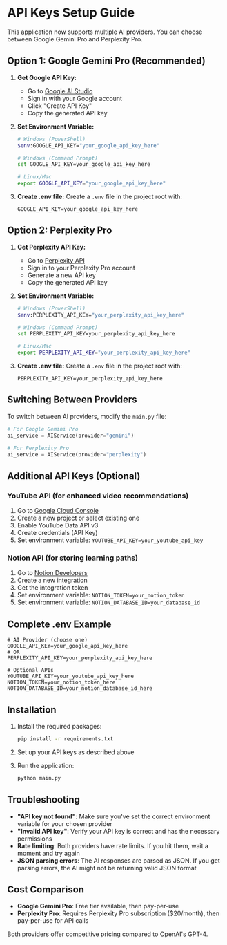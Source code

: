 # API Keys Setup Guide

This application now supports multiple AI providers. You can choose between Google Gemini Pro and Perplexity Pro.

## Option 1: Google Gemini Pro (Recommended)

1. **Get Google API Key:**
   - Go to [Google AI Studio](https://makersuite.google.com/app/apikey)
   - Sign in with your Google account
   - Click "Create API Key"
   - Copy the generated API key

2. **Set Environment Variable:**
   ```bash
   # Windows (PowerShell)
   $env:GOOGLE_API_KEY="your_google_api_key_here"
   
   # Windows (Command Prompt)
   set GOOGLE_API_KEY=your_google_api_key_here
   
   # Linux/Mac
   export GOOGLE_API_KEY="your_google_api_key_here"
   ```

3. **Create .env file:**
   Create a `.env` file in the project root with:
   ```
   GOOGLE_API_KEY=your_google_api_key_here
   ```

## Option 2: Perplexity Pro

1. **Get Perplexity API Key:**
   - Go to [Perplexity API](https://www.perplexity.ai/settings/api)
   - Sign in to your Perplexity Pro account
   - Generate a new API key
   - Copy the generated API key

2. **Set Environment Variable:**
   ```bash
   # Windows (PowerShell)
   $env:PERPLEXITY_API_KEY="your_perplexity_api_key_here"
   
   # Windows (Command Prompt)
   set PERPLEXITY_API_KEY=your_perplexity_api_key_here
   
   # Linux/Mac
   export PERPLEXITY_API_KEY="your_perplexity_api_key_here"
   ```

3. **Create .env file:**
   Create a `.env` file in the project root with:
   ```
   PERPLEXITY_API_KEY=your_perplexity_api_key_here
   ```

## Switching Between Providers

To switch between AI providers, modify the `main.py` file:

```python
# For Google Gemini Pro
ai_service = AIService(provider="gemini")

# For Perplexity Pro
ai_service = AIService(provider="perplexity")
```

## Additional API Keys (Optional)

### YouTube API (for enhanced video recommendations)
1. Go to [Google Cloud Console](https://console.cloud.google.com/)
2. Create a new project or select existing one
3. Enable YouTube Data API v3
4. Create credentials (API Key)
5. Set environment variable: `YOUTUBE_API_KEY=your_youtube_api_key`

### Notion API (for storing learning paths)
1. Go to [Notion Developers](https://developers.notion.com/)
2. Create a new integration
3. Get the integration token
4. Set environment variable: `NOTION_TOKEN=your_notion_token`
5. Set environment variable: `NOTION_DATABASE_ID=your_database_id`

## Complete .env Example

```env
# AI Provider (choose one)
GOOGLE_API_KEY=your_google_api_key_here
# OR
PERPLEXITY_API_KEY=your_perplexity_api_key_here

# Optional APIs
YOUTUBE_API_KEY=your_youtube_api_key_here
NOTION_TOKEN=your_notion_token_here
NOTION_DATABASE_ID=your_notion_database_id_here
```

## Installation

1. Install the required packages:
   ```bash
   pip install -r requirements.txt
   ```

2. Set up your API keys as described above

3. Run the application:
   ```bash
   python main.py
   ```

## Troubleshooting

- **"API key not found"**: Make sure you've set the correct environment variable for your chosen provider
- **"Invalid API key"**: Verify your API key is correct and has the necessary permissions
- **Rate limiting**: Both providers have rate limits. If you hit them, wait a moment and try again
- **JSON parsing errors**: The AI responses are parsed as JSON. If you get parsing errors, the AI might not be returning valid JSON format

## Cost Comparison

- **Google Gemini Pro**: Free tier available, then pay-per-use
- **Perplexity Pro**: Requires Perplexity Pro subscription ($20/month), then pay-per-use for API calls

Both providers offer competitive pricing compared to OpenAI's GPT-4. 